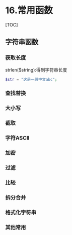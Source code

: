 # 16.常用函数
[TOC]

## 字符串函数
### 获取长度
strlen($string):得到字符串长度
```php
$str = "这是一段中文abc";

```

### 查找替换

### 大小写

### 截取

### 字符ASCII

### 加密

### 过滤

### 比较

### 拆分合并


### 格式化字符串


### 其他常用

